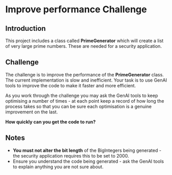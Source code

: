 # Improve performance Challenge

## Introduction

This project includes a class called **PrimeGenerator** which will create a list of very large prime numbers. These are needed for a security application.

## Challenge
The challenge is to improve the performance of the **PrimeGenerator** class. The current implementation is slow and inefficient. Your task is to use GenAI tools to improve the code to make it faster and more efficient.

As you work through the challenge you may ask the GenAI tools to keep optimising a number of times - at each point keep a record of how long the process takes so that you can be sure each optimisation is a genuine improvement on the last. 

**How quickly can you get the code to run?** 

## Notes
* **You must not alter the bit length** of the BigIntegers being generated - the security application requires this to be set to 2000.
* Ensure you understand the code being generated - ask the GenAI tools to explain anything you are not sure about.


